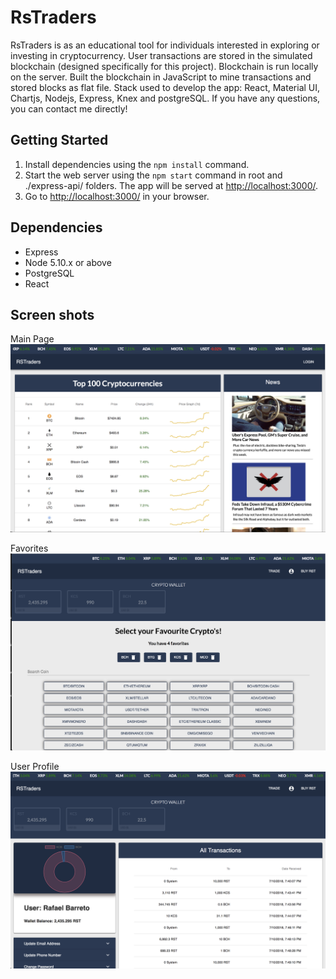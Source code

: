 # RsTraders

RsTraders is as an educational tool for individuals interested in exploring or investing in cryptocurrency. User transactions are stored in the simulated blockchain (designed specifically for this project). Blockchain is run locally on the server. Built the blockchain in JavaScript to mine transactions and stored blocks as flat file. Stack used to develop the app: React, Material UI, Chartjs, Nodejs, Express, Knex and postgreSQL. If you have any questions, you can contact me directly!


## Getting Started


1. Install dependencies using the `npm install` command.
2. Start the web server using the `npm start` command in root and ./express-api/ folders. The app will be served at <http://localhost:3000/>.
3. Go to <http://localhost:3000/> in your browser.


## Dependencies

- Express
- Node 5.10.x or above
- PostgreSQL
- React


## Screen shots

Main Page
!["Main Page"](https://github.com/rafaelgavabarreto/RsTraders/blob/master/doc/images/RsTraders%20-%20Main%20Page.png)

Favorites
!["Favorites"](https://github.com/rafaelgavabarreto/RsTraders/blob/master/doc/images/RsTraders%20-%20Favorites.png)


User Profile
!["User Profile"](https://github.com/rafaelgavabarreto/RsTraders/blob/master/doc/images/RsTraders%20-%20User%20Profile.png)
